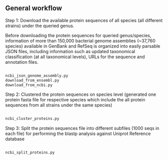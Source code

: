 ## General workflow


Step 1: Download the available protein sequences of all species (all different strains) under the queried
genus.

Before downloading the protein sequences for queried genus/species, information of more than
150,000 bacterial genome assemblies (~37,760 species) available in GenBank and RefSeq is
organized into easily parsable JSON files, including information such as updated taxonomical
classification (at all taxonomical levels), URLs for the sequence and annotation files.

```python scripts

ncbi_json_genome_assembly.py
download_from_ensembl.py
download_from_ncbi.py
```
Step 2: Clustered the protein sequences on species level (generated one protein fasta file for respective
species which include the all protein sequences from all strains under the same species)

```python scripts

ncbi_cluster_proteins.py
```

Step 3: Split the protein sequences file into different subfiles (1000 seqs in each file) for performing the
blastp analysis against Uniprot Reference database

```python scripts

ncbi_split_proteins.py
```